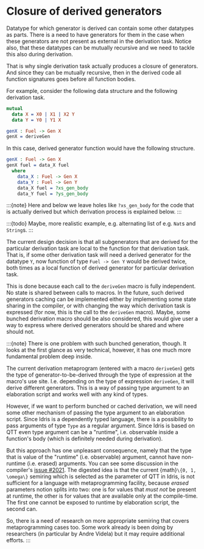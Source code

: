 <!-- idris
module Explanation.Derivation.Design.ClosureOfGens

import Explanation.Derivation.Design

%language ElabReflection
-->

# Closure of derived generators

Datatype for which generator is derived can contain some other datatypes as parts.
There is a need to have generators for them in the case when these generators are not present as external in the derivation task.
Notice also, that these datatypes can be mutually recursive and we need to tackle this also during derivation.

That is why single derivation task actually produces a closure of generators.
And since they can be mutually recursive, then in the derived code all function signatures goes before all function bodies.

For example, consider the following data structure and the following derivation task.

```idris
mutual
  data X = X0 | X1 | X2 Y
  data Y = Y0 | Y1 X
```

<!-- idris
namespace GenCloj_DerivTask {
-->
```idris
genX : Fuel -> Gen X
genX = deriveGen
```
<!-- idris
  }
-->

In this case, derived generator function would have the following structure.

<!-- idris
namespace GenCloj {
-->
```idris
genX : Fuel -> Gen X
genX fuel = data_X fuel
  where
    data_X : Fuel -> Gen X
    data_Y : Fuel -> Gen Y
    data_X fuel = ?xs_gen_body
    data_Y fuel = ?ys_gen_body
```
<!-- idris
  }
-->

:::{note}
Here and below we leave holes like `?xs_gen_body` for the code that is actually derived but which derivation process is explained below.
:::

:::{todo}
Maybe, more realistic example, e.g. alternating list of e.g. `Nat`s and `String`s.
:::

The current design decision is that all subgenerators that are derived for the particular derivation task
are local to the function for that derivation task.
That is, if some other derivation task will need a derived generator for the datatype `Y`,
now function of type `Fuel -> Gen Y` would be derived twice, both times as a local function of derived generator for particular derivation task.

This is done because each call to the `deriveGen` macro is fully independent.
No state is shared between calls to macros.
In the future, such derived generators caching can be implemented either by implementing some state sharing in the compiler,
or with changing the way which derivation task is expressed (for now, this is the call to the `deriveGen` macro).
Maybe, some bunched derivation macro should be also considered,
this would give user a way to express where derived generators should be shared and where should not.

:::{note}
There is one problem with such bunched generation, though.
It looks at the first glance as very technical, however, it has one much more fundamental problem deep inside.

The current derivation metaprogram (entered with a macro `deriveGen`)
gets the type of generator-to-be-derived through the type of expression at the macro's use site.
I.e. depending on the type of expression `deriveGen`, it will derive different generators.
This is a way of passing type argument to an elaboration script and works well with any kind of types.

However, if we want to perform bunched or cached derivation,
we will need some other mechanism of passing the type argument to an elaboration script.
Since Idris is a dependently typed language, there is a possibility to pass arguments of type `Type` as a regular argument.
Since Idris is based on QTT even type argument can be a "runtime", i.e. observable inside a function's body
(which is definitely needed during derivation).

But this approach has one unpleasant consequence,
namely that the type that is value of the "runtime" (i.e. observable) argument,
cannot have non-runtime (i.e. erased) arguments.
You can see some discussion in the compiler's [issue #2021](https://github.com/idris-lang/Idris2/pull/2021).
The digested idea is that the current {math}`\{0, 1, \omega\}` semiring which is selected as the parameter of QTT in Idris,
is not sufficient for a language with metaprogramming facility, because *erased* parameters notion splits into two:
one is for values that *must not* be present at runtime, the other is for values that are available only at the compile-time.
The first one cannot be exposed to runtime by elaboration script, the second can.

So, there is a need of research on more appropriate semiring that covers metaprogramming cases too.
Some work already is been doing by researchers (in particular by Andre Videla) but it may require additional efforts.
:::
